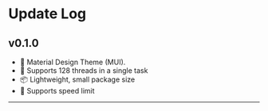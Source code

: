 # Update Log

## v0.1.0

- 🎨 Material Design Theme (MUI).
- 🚀 Supports 128 threads in a single task
- 📦 Lightweight, small package size
- 🚥 Supports speed limit

---
